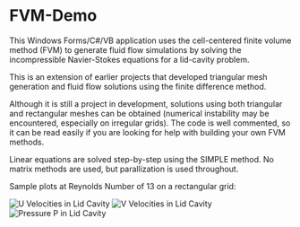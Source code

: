 # FVM-Demo

This Windows Forms/C#/VB application uses the cell-centered finite volume method (FVM) to generate fluid flow simulations by solving the
incompressible Navier-Stokes equations for a lid-cavity problem. 

This is an extension of earlier projects that developed triangular mesh generation and fluid flow solutions using the finite difference method.

Although it is still a project in development, solutions using both triangular and rectangular meshes can be obtained (numerical instability may 
be encountered, especially on irregular grids). The code is well commented, so it can be read easily if you are looking for help with building your own FVM methods.

Linear equations are solved step-by-step using the SIMPLE method. No matrix methods are used, but parallization is used throughout.

Sample plots at Reynolds Number of 13 on a rectangular grid:

![U Velocities in Lid Cavity](https://github.com/Nikkinoodl/FVM-Demo/assets/17559271/55ee06b7-09a9-4526-bea6-4aaf07aa5d4a)
![V Velocities in Lid Cavity](https://github.com/Nikkinoodl/FVM-Demo/assets/17559271/1dbb9406-d9cd-4190-ac24-79baf3a1748b)
![Pressure P in Lid Cavity](https://github.com/Nikkinoodl/FVM-Demo/assets/17559271/67d74387-dee0-4cfe-9a21-8a02535ea52d)
